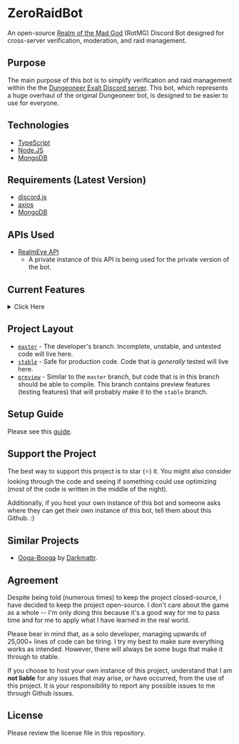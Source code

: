 # ZeroRaidBot
An open-source [Realm of the Mad God](https://www.realmofthemadgod.com/) (RotMG) Discord Bot designed for cross-server verification, moderation, and raid management.

## Purpose
The main purpose of this bot is to simplify verification and raid management within the the [Dungeoneer Exalt Discord server](https://discord.com/invite/o3). This bot, which represents a huge overhaul of the original Dungeoneer bot, is designed to be easier to use for everyone. 


## Technologies
- [TypeScript](https://www.typescriptlang.org/)
- [Node.JS](https://nodejs.org/en/)
- [MongoDB](https://www.mongodb.com/)

## Requirements (Latest Version)
- [discord.js](https://discord.js.org/#/)
- [axios](https://www.npmjs.com/package/axios)
- [MongoDB](https://www.mongodb.com/)

## APIs Used
- [RealmEye API](https://github.com/Nightfirecat/RealmEye-API)
    - A private instance of this API is being used for the private version of the bot. 

## Current Features

<details>
<summary>Click Here</summary>
<br>
  
Some of the bot's more prominent features include the following.
- **Verification:** Using a public API, the bot is able to get informaton about a RotMG player and is able to link a Discord account to a RotMG account. Verification requirements can be customized to suit your server's needs.
- **Raid Management:** The ability for raid leaders to start AFK checks and headcounts for various dungeons, including Lost Halls, Shatters, Oryx 3, and 30 other dungeons. As opposed to having 5+ different comments, raid leaders will use a control panel to access all commands and information about a raid. 
- **Customization:** Server administrators are able to customize channels and roles according to their needs through the Configure Section command.
- **Sections:** Server administrators are able to set up sections. Sections are essentially "parts" of a server with separate (from the main server) verification requirements, roles, channels, and permitted dungeons (that a leader can run). You can have up to 8 sections
- **Moderation:** This bot includes simple moderation commands such as mute, suspend, and blacklist. I plan on adding a warning system later. The idea behind not adding a full-blown moderation system is that there are other bots that can do that better (like Dyno).
- **Logging/Quota System:** Leaders are able to log the dungeons that they have completed. Furthermore, leaders can log key pops, giving the players that contribute keys credit. There is also a quota system that administrators can set up to ensure all leaders are doing the requirement number of runs. 
- **User/Member Manager**: Every person is given a profile (one person = one Discord account). Within a profile, the person can add alternative accounts, and can make minor changes to their profile. 
- **Moderation Mail**: A simple-to-use moderation mail system! Members can simply DM this bot their message and the bot will direct it to the appropriate place.
- **Application System**: Imagine using a Google Forms for your Trial Raid Leader applications. This bot has its own application system, where Head Leaders can put up to 35 questions. The bot will record how long they take to respond to each answer, giving you an idea of how much effort they put.
</details>

## Project Layout
- [`master`](https://github.com/DungeoneerExalt/ZeroRaidBot/tree/master) - The developer's branch. Incomplete, unstable, and untested code will live here. 
- [`stable`](https://github.com/DungeoneerExalt/ZeroRaidBot/tree/stable) - Safe for production code. Code that is *generally* tested will live here. 
- [`preview`](https://github.com/DungeoneerExalt/ZeroRaidBot/tree/preview) - Similar to the `master` branch, but code that is in this branch should be able to compile. This branch contains preview features (testing features) that will probably make it to the `stable` branch. 

## Setup Guide
Please see this [guide](https://github.com/DungeoneerExalt/ZeroRaidBot/blob/master/md_img/SETUP.md).

## Support the Project
The best way to support this project is to star (⭐) it. You might also consider looking through the code and seeing if something could use optimizing (most of the code is written in the middle of the night). 

Additionally, if you host your own instance of this bot and someone asks where they can get their own instance of this bot, tell them about this Github. :)

## Similar Projects
- [Ooga-Booga](https://github.com/Jacobvs/Rotmg-Discord-Bot) by [Darkmattr](https://github.com/Jacobvs). 

## Agreement
Despite being told (numerous times) to keep the project closed-source, I have decided to keep the project open-source. I don't care about the game as a whole -- I'm only doing this because it's a good way for me to pass time and for me to apply what I have learned in the real world. 

Please bear in mind that, as a solo developer, managing upwards of 25,000+ lines of code can be tiring. I try my best to make sure everything works as intended. However, there will always be some bugs that make it through to stable.

If you choose to host your own instance of this project, understand that I am __not liable__ for any issues that may arise, or have occurred, from the use of this project. It is your responsibility to report any possible issues to me through Github issues.

## License
Please review the license file in this repository.
